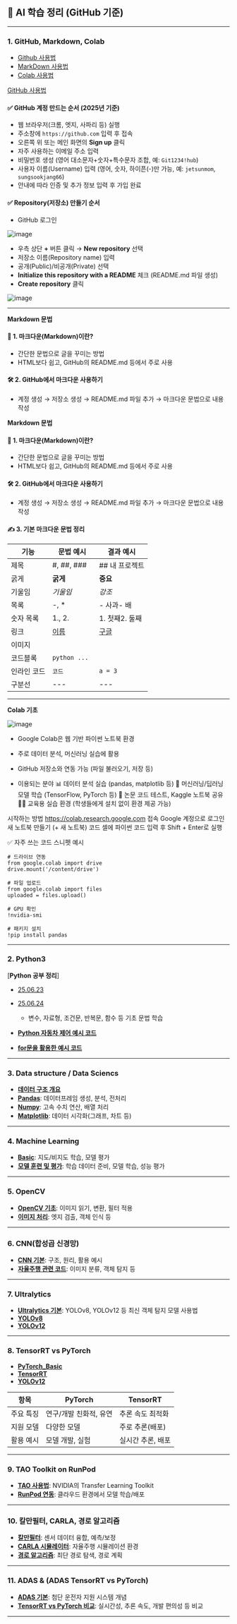 ## 📘 AI 학습 정리 (GitHub 기준)

---

### 1. GitHub, Markdown, Colab
- [Github 사용법](Github.md)
- [MarkDown 사용법](Github.md)
- [Colab 사용법](Github.md)

[GitHub 사용법](https://github.com/jetsonmom/git_test_markdown_sample?tab=readme-ov-file#github-%EC%82%AC%EC%9A%A9%EB%B2%95)

#### ✅ GitHub 계정 만드는 순서 (2025년 기준)
- 웹 브라우저(크롬, 엣지, 사파리 등) 실행
- 주소창에 `https://github.com` 입력 후 접속
- 오른쪽 위 또는 메인 화면의 **Sign up** 클릭
- 자주 사용하는 이메일 주소 입력
- 비밀번호 생성 (영어 대소문자+숫자+특수문자 조합, 예: `Git1234!hub`)
- 사용자 이름(Username) 입력 (영어, 숫자, 하이픈(-)만 가능, 예: `jetsunmom`, `sungsookjang66`)
- 안내에 따라 인증 및 추가 정보 입력 후 가입 완료

#### ✅ Repository(저장소) 만들기 순서
- GitHub 로그인

![image](https://github.com/user-attachments/assets/5ab6b163-b0e4-496e-95e5-97c0e7e166b3)

- 우측 상단 **+** 버튼 클릭 → **New repository** 선택
- 저장소 이름(Repository name) 입력
- 공개(Public)/비공개(Private) 선택
- **Initialize this repository with a README** 체크 (README.md 파일 생성)
- **Create repository** 클릭

![image](https://github.com/user-attachments/assets/254e5e75-be42-421e-a673-636cec99bf76)

---

**Markdown 문법**

#### 🔰 1. 마크다운(Markdown)이란?
- 간단한 문법으로 글을 꾸미는 방법
- HTML보다 쉽고, GitHub의 README.md 등에서 주로 사용

#### 🛠️ 2. GitHub에서 마크다운 사용하기
- 계정 생성 → 저장소 생성 → README.md 파일 추가 → 마크다운 문법으로 내용 작성

**Markdown 문법**

#### 🔰 1. 마크다운(Markdown)이란?
- 간단한 문법으로 글을 꾸미는 방법
- HTML보다 쉽고, GitHub의 README.md 등에서 주로 사용

#### 🛠️ 2. GitHub에서 마크다운 사용하기
- 계정 생성 → 저장소 생성 → README.md 파일 추가 → 마크다운 문법으로 내용 작성

#### ✍️ 3. 기본 마크다운 문법 정리

| 기능       | 문법 예시              | 결과 예시         |
|------------|------------------------|-------------------|
| 제목       | #, ##, ###             | ## 내 프로젝트    |
| 굵게       | **굵게**               | **중요**          |
| 기울임     | *기울임*               | *강조*            |
| 목록       | -, *                   | - 사과- 배    |
| 숫자 목록  | 1., 2.                 | 1. 첫째2. 둘째|
| 링크       | [이름](주소)           | [구글](https://google.com)|
| 이미지     |     | |
| 코드블록   | ```python ... ```
| 인라인 코드| `코드`                 | `a = 3`           |
| 구분선     | ---                    | ---               |
---


**Colab 기초**

![image](https://github.com/user-attachments/assets/ef728171-2b01-4ee3-b307-919023b6e46f)

- Google Colab은 웹 기반 파이썬 노트북 환경
- 주로 데이터 분석, 머신러닝 실습에 활용
- GitHub 저장소와 연동 가능 (파일 불러오기, 저장 등)

- 이용되는 분야
📊 데이터 분석 실습 (pandas, matplotlib 등)
🧠 머신러닝/딥러닝 모델 학습 (TensorFlow, PyTorch 등)
📝 논문 코드 테스트, Kaggle 노트북 공유
👩‍🏫 교육용 실습 환경 (학생들에게 설치 없이 환경 제공 가능)

시작하는 방법
https://colab.research.google.com 접속
Google 계정으로 로그인
새 노트북 만들기 (+ 새 노트북)
코드 셀에 파이썬 코드 입력 후 Shift + Enter로 실행

✅ 자주 쓰는 코드 스니펫 예시
```
# 드라이브 연동
from google.colab import drive
drive.mount('/content/drive')

# 파일 업로드
from google.colab import files
uploaded = files.upload()

# GPU 확인
!nvidia-smi

# 패키지 설치
!pip install pandas

```

---

### 2. Python3

[**Python 공부 정리**]
- [25.06.23](https://github.com/KwonHo-geun/automobile/blob/main/25.06.23.ipynb)
- [25.06.24](https://github.com/KwonHo-geun/automobile/blob/main/25.06.24.ipynb)
  - 변수, 자료형, 조건문, 반복문, 함수 등 기초 문법 학습


- [**Python 자동차 제어 예시 코드**](./Python.md)
- [**for문을 활용한 예시 코드**](https://github.com/KwonHo-geun/automobile/blob/main/06.25.%EC%9E%90%EC%9C%A8%EC%A3%BC%ED%96%89_%EC%9E%90%EB%8F%99%EC%B0%A8_for%EB%AC%B8.ipynb)


---

### 3. Data structure / Data Sciencs
- [**데이터 구조 개요** ](https://github.com/jetsonmom/git_test_markdown_sample/blob/main/data_structures.md)
- [**Pandas**](https://github.com/jetsonmom/git_test_markdown_sample/blob/main/pandas.md): 데이터프레임 생성, 분석, 전처리
- [**Numpy**](https://github.com/jetsonmom/git_test_markdown_sample/blob/main/numpy.md): 고속 수치 연산, 배열 처리
- [**Matplotlib**](https://github.com/jetsonmom/git_test_markdown_sample/blob/main/Matplotlib.md): 데이터 시각화(그래프, 차트 등)

---

### 4. Machine Learning

- [**Basic**](https://github.com/jetsonmom/git_test_markdown_sample/blob/main/ml_basic.md): 지도/비지도 학습, 모델 평가
- [**모델 훈련 및 평가**](https://github.com/jetsonmom/git_test_markdown_sample/blob/main/ml_test.md): 학습 데이터 준비, 모델 학습, 성능 평가

---

### 5. OpenCV

- [**OpenCV 기초**](https://github.com/jetsonmom/git_test_markdown_sample/blob/main/OpenCV_basic.md): 이미지 읽기, 변환, 필터 적용
- [**이미지 처리**](https://github.com/jetsonmom/git_test_markdown_sample/blob/main/image_test.md): 엣지 검출, 객체 인식 등

---

### 6. CNN(합성곱 신경망)

- [**CNN 기본**](https://github.com/jetsonmom/git_test_markdown_sample/blob/main/CNN_basic.md): 구조, 원리, 활용 예시
- [**자율주행 관련 코드**](https://github.com/jetsonmom/git_test_markdown_sample/blob/main/cnn_test.md): 이미지 분류, 객체 탐지 등

---

### 7. Ultralytics

- [**Ultralytics 기본**](https://github.com/jetsonmom/git_test_markdown_sample/blob/main/Ultralytics_basic.md): YOLOv8, YOLOv12 등 최신 객체 탐지 모델 사용법
- [**YOLOv8**](https://github.com/jetsonmom/git_test_markdown_sample/blob/main/YOLOv8_test.md)
- [**YOLOv12**](https://github.com/jetsonmom/git_test_markdown_sample/blob/main/YOLOv12_test.md)
---

### 8. TensorRT vs PyTorch
- [**PyTorch_Basic**](https://github.com/jetsonmom/git_test_markdown_sample/blob/main/PyTorch_basic.md)
- [**TensorRT**](https://github.com/jetsonmom/git_test_markdown_sample/blob/main/TensorRT_test.md)
- [**YOLOv12**](https://github.com/jetsonmom/git_test_markdown_sample/blob/main/YOLOv12_test.md)


| 항목        | PyTorch                | TensorRT           |
|-------------|------------------------|--------------------|
| 주요 특징   | 연구/개발 친화적, 유연 | 추론 속도 최적화   |
| 지원 모델   | 다양한 모델            | 주로 추론(배포)    |
| 활용 예시   | 모델 개발, 실험        | 실시간 추론, 배포  |

---

### 9. TAO Toolkit on RunPod

- [**TAO 사용법**](https://github.com/jetsonmom/git_test_markdown_sample/blob/main/.TAO_install.md): NVIDIA의 Transfer Learning Toolkit
- [**RunPod 연동**](https://github.com/jetsonmom/git_test_markdown_sample/blob/main/.TAO_Toolkit.md): 클라우드 환경에서 모델 학습/배포

---

### 10. 칼만필터, CARLA, 경로 알고리즘

- [**칼만필터**](https://github.com/jetsonmom/git_test_markdown_sample/blob/main/.kalman.md): 센서 데이터 융합, 예측/보정
- [**CARLA 시뮬레이터**](https://github.com/jetsonmom/git_test_markdown_sample/blob/main/.CARLA.md): 자율주행 시뮬레이션 환경
- [**경로 알고리즘**](): 최단 경로 탐색, 경로 계획

---

### 11. ADAS & (ADAS TensorRT vs PyTorch)

- [**ADAS 기본**](https://github.com/jetsonmom/git_test_markdown_sample/blob/main/.adas_basic.md): 첨단 운전자 지원 시스템 개념
- [**TensorRT vs PyTorch 비교**](https://github.com/jetsonmom/git_test_markdown_sample/blob/main/.vs.md): 실시간성, 추론 속도, 개발 편의성 등 비교

---
